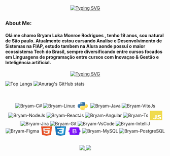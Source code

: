 
<div align = "center">
<a href="https://git.io/typing-svg"><img src="https://readme-typing-svg.herokuapp.com?font=Fira+Code&letterSpacing=+-1px;&duration=3000&pause=2000&color=19B5FF&background=FFFFFF00&vCenter=true&multiline=true&width=800&height=90&separator=%3C&lines=public+class+LogExample+%7B+++++public+static+void+main(String%5B%5D+args)+%7B++++%3C+String+message+%3D+%22Hello%2C+World!%22;++System.out.println(message);+++++%7D+%7D+++++++" alt="Typing SVG" /></a>
</div>

##
<h3> About Me:</h3>
<h4>
Olá me chamo Bryam Luka Monroe Rodrigues , tenho 19 anos, sou natural de São paulo. Atualmente estou cursando Analíse e Desenvolvimento de Sistemas na FIAP, estudo tambem na Alura aonde possuí o maior ecossistema Tech do Brasil, sempre diversificando entre cursos focados em Linguagens de programação entre cursos com Inovaçao & Gestão e Inteligência artificial.
</h4>



<div align = "center">
 <a href="https://git.io/typing-svg"><img src="https://readme-typing-svg.herokuapp.com?font=Fira+Code&size=16&letterSpacing=+-1px;&duration=1000&pause=1000&color=0556AE&background=00080B&center=true&vCenter=true&multiline=true&width=700&height=150&separator=%3C&lines=const+Bryam+monroe+%3D+%7B%3Cgraduating%3A+%22Analysis+and+Development+Systems+at+FIAP-SP%22%3C%7D;%3Cconst+devLevel+%3D+%7B%3C+description%3A+%22Desenvolvedor+Junior.%22%3C%7D;" alt="Typing SVG" /></a>
</div>


![Top Langs](https://github-readme-stats.vercel.app/api/top-langs/?username=anuraghazra&layout=donut&theme=holi)
![Anurag's GitHub stats](https://github-readme-stats.vercel.app/api?username=BryamMonroe&show_icons=true&theme=holi)
 
##
    
<div align="center" style="display: inline_block"><br>

<img align="center" alt="Bryam-C#" height="30" width="40" src="https://cdn.jsdelivr.net/gh/devicons/devicon@latest/icons/csharp/csharp-original.svg" />

<img align="center" alt="Bryam-Linux" height="30" width="40" src="https://cdn.jsdelivr.net/gh/devicons/devicon@latest/icons/linux/linux-original.svg" />

<img align="center" alt="Bryam-Python" height="30" width="40" src="https://raw.githubusercontent.com/devicons/devicon/master/icons/python/python-original.svg">
  
<img align="center" alt="Bryam-Java" height="30" width="40" src="https://cdn.jsdelivr.net/gh/devicons/devicon/icons/java/java-original.svg">
          
<img align="center" alt="Bryam-ViteJs" height="30" width="40" src="https://cdn.jsdelivr.net/gh/devicons/devicon@latest/icons/vitejs/vitejs-original.svg">

<img align="center" alt="Bryam-NodeJs" height="30" width="40" src="https://cdn.jsdelivr.net/gh/devicons/devicon@latest/icons/nodejs/nodejs-original.svg">

<img align="center" alt="Bryam-ReactJs" height="30" width="40" src="https://cdn.jsdelivr.net/gh/devicons/devicon@latest/icons/react/react-original.svg">

<img align="center" alt="Bryam-Angular" height="40" width="50" src="https://cdn.jsdelivr.net/gh/devicons/devicon@latest/icons/angular/angular-original.svg" />
           
<img align="center" alt="Bryam-Ts" height="30" width="40" src="https://cdn.jsdelivr.net/gh/devicons/devicon@latest/icons/typescript/typescript-original.svg">
    
<img align="center" alt="Bryam-Js" height="30" width="40" src="https://raw.githubusercontent.com/devicons/devicon/master/icons/javascript/javascript-plain.svg">

<img align="center" alt="Bryam-Jira" height="40" width="50" src="https://cdn.jsdelivr.net/gh/devicons/devicon@latest/icons/jira/jira-original.svg">

<img align="center" alt="Bryam-Git" height="30" width="40" src="https://cdn.jsdelivr.net/gh/devicons/devicon@latest/icons/git/git-original.svg">

<img align="center" alt="Bryam-VsCode" height="30" width="40" src="https://cdn.jsdelivr.net/gh/devicons/devicon@latest/icons/vscode/vscode-original.svg">

<img align="center" alt="Bryam-IntelliJ" height="30" width="40" src="https://cdn.jsdelivr.net/gh/devicons/devicon@latest/icons/intellij/intellij-original.svg">

<img align="center" alt="Bryam-Figma" height="30" width="40" src="https://cdn.jsdelivr.net/gh/devicons/devicon/icons/figma/figma-original.svg">

<img align="center" alt="Bryam-HTML" height="30" width="40" src="https://raw.githubusercontent.com/devicons/devicon/master/icons/html5/html5-original.svg">
  
<img align="center" alt="Bryam-CSS" height="30" width="40" src="https://raw.githubusercontent.com/devicons/devicon/master/icons/css3/css3-original.svg">

<img align="center" alt="Bryam-Bootstrap" height="30" width="40" src="https://raw.githubusercontent.com/devicons/devicon/master/icons/bootstrap/bootstrap-original.svg">
        
<img align="center" alt="Bryam-MySQL" height="30" width="40" src="https://cdn.jsdelivr.net/gh/devicons/devicon@latest/icons/mysql/mysql-original.svg">

<img align="center" alt="Bryam-PostgreSQL" height="30" width="40" src="https://cdn.jsdelivr.net/gh/devicons/devicon@latest/icons/postgresql/postgresql-plain.svg">
          
</div>

##

<div align = "center" >
    <a href ="https://www.linkedin.com/in/bryam-m-42b82b22a" target="_blank"><img src="https://img.shields.io/badge/LinkedIn-0077B5?style=for-the-badge&logo=linkedin&logoColor=white"> </a>
    <a href ="mailto:Bryamlukamonroe@gmail.com" target="_blank"><img src="https://img.shields.io/badge/Gmail-D14836?style=for-the-badge&logo=gmail&logoColor=white"></a>
</div>
